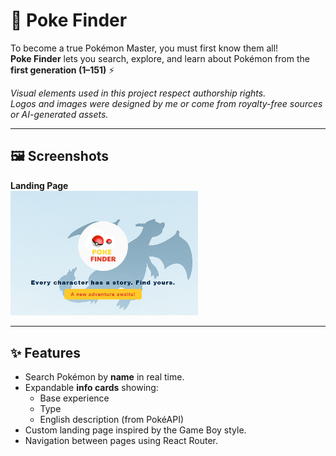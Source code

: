 # 🐾 Poke Finder

To become a true Pokémon Master, you must first know them all!  
**Poke Finder** lets you search, explore, and learn about Pokémon from the **first generation (1–151)** ⚡

_Visual elements used in this project respect authorship rights.  
Logos and images were designed by me or come from royalty-free sources or AI-generated assets._

---

## 🖼️ Screenshots

**Landing Page**  
<img src="./public/LandingPoke.png" alt="Landing page" width="300" />

---

## ✨ Features

- Search Pokémon by **name** in real time.
- Expandable **info cards** showing:
  - Base experience
  - Type
  - English description (from PokéAPI)
- Custom landing page inspired by the Game Boy style.
- Navigation between pages using React Router.
